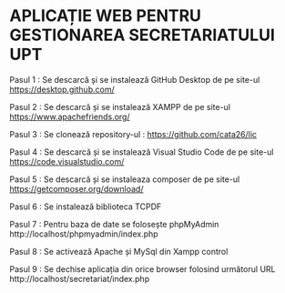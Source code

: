 # APLICAȚIE WEB PENTRU GESTIONAREA SECRETARIATULUI UPT

Pasul 1 : Se descarcă și se instalează GitHub Desktop de pe site-ul https://desktop.github.com/

Pasul 2 : Se descarcă și se instalează XAMPP de pe site-ul https://www.apachefriends.org/

Pasul 3 : Se clonează repository-ul : https://github.com/cata26/lic

Pasul 4 : Se descarcă și se instalează Visual Studio Code de pe site-ul https://code.visualstudio.com/

Pasul 5 : Se descarcă și se instaleaza composer de pe site-ul https://getcomposer.org/download/

Pasul 6 : Se instalează biblioteca TCPDF

Pasul 7 : Pentru baza de date se folosește phpMyAdmin http://localhost/phpmyadmin/index.php

Pasul 8 : Se activează Apache și MySql din Xampp control

Pasul 9 : Se dechise aplicația din orice browser folosind următorul URL http://localhost/secretariat/index.php

